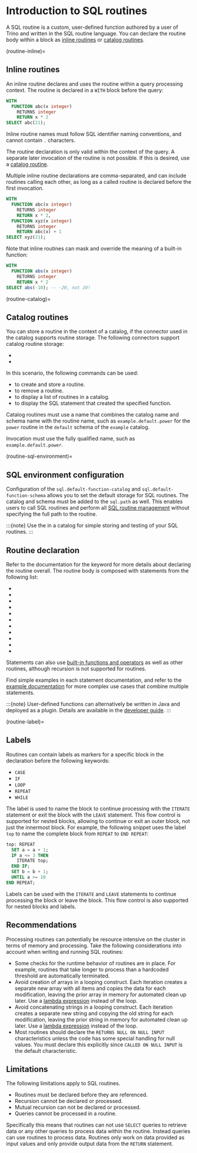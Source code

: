 # Introduction to SQL routines

A SQL routine is a custom, user-defined function authored by a user of Trino and
written in the SQL routine language. You can declare the routine body within a
[](/routines/function) block as [inline routines](routine-inline) or [catalog
routines](routine-catalog).

(routine-inline)=
## Inline routines

An inline routine declares and uses the routine within a query processing
context. The routine is declared in a `WITH` block before the query:

```sql
WITH
  FUNCTION abc(x integer)
    RETURNS integer
    RETURN x * 2
SELECT abc(21);
```

Inline routine names must follow SQL identifier naming conventions, and cannot
contain `.` characters.

The routine declaration is only valid within the context of the query. A
separate later invocation of the routine is not possible. If this is desired,
use a [catalog routine](routine-catalog).

Multiple inline routine declarations are comma-separated, and can include
routines calling each other, as long as a called routine is declared before
the first invocation.

```sql
WITH
  FUNCTION abc(x integer)
    RETURNS integer
    RETURN x * 2,
  FUNCTION xyz(x integer)
    RETURNS integer
    RETURN abc(x) + 1
SELECT xyz(21);
```

Note that inline routines can mask and override the meaning of a built-in function:

```sql
WITH
  FUNCTION abs(x integer)
    RETURNS integer
    RETURN x * 2
SELECT abs(-10); -- -20, not 10!
```

(routine-catalog)=
## Catalog routines

You can store a routine in the context of a catalog, if the connector used in
the catalog supports routine storage. The following connectors support catalog
routine storage:

* [](/connector/hive)
* [](/connector/memory)

In this scenario, the following commands can be used:

* [](/sql/create-function) to create and store a routine.
* [](/sql/drop-function) to remove a routine.
* [](/sql/show-functions) to display a list of routines in a catalog.
* [](/sql/show-create-function) to display the SQL statement that created the
  specified function.

Catalog routines must use a name that combines the catalog name and schema name
with the routine name, such as `example.default.power` for the `power` routine
in the `default` schema of the `example` catalog.

Invocation must use the fully qualified name, such as `example.default.power`.

(routine-sql-environment)=
## SQL environment configuration

Configuration of the `sql.default-function-catalog` and
`sql.default-function-schema` [](/admin/properties-sql-environment) allows you
to set the default storage for SQL routines. The catalog and schema must be
added to the `sql.path` as well. This enables users to call SQL routines and
perform all [SQL routine management](sql-routine-management) without specifying
the full path to the routine.

:::{note}
Use the [](/connector/memory) in a catalog for simple storing and
testing of your SQL routines.
:::

## Routine declaration

Refer to the documentation for the [](/routines/function) keyword for more
details about declaring the routine overall. The routine body is composed with
statements from the following list:

* [](/routines/begin)
* [](/routines/case)
* [](/routines/declare)
* [](/routines/if)
* [](/routines/iterate)
* [](/routines/leave)
* [](/routines/loop)
* [](/routines/repeat)
* [](/routines/return)
* [](/routines/set)
* [](/routines/while)

Statements can also use [built-in functions and operators](/functions) as well
as other routines, although recursion is not supported for routines.

Find simple examples in each statement documentation, and refer to the [example
documentation](/routines/examples) for more complex use cases that combine
multiple statements.

:::{note}
User-defined functions can alternatively be written in Java and deployed as a
plugin. Details are available in the [developer guide](/develop/functions).
:::

(routine-label)=
## Labels

Routines can contain labels as markers for a specific block in the declaration
before the following keywords:

* `CASE`
* `IF`
* `LOOP`
* `REPEAT`
* `WHILE`

The label is used to name the block to continue processing with the `ITERATE`
statement or exit the block with the `LEAVE` statement. This flow control is
supported for nested blocks, allowing to continue or exit an outer block, not
just the innermost block. For example, the following snippet uses the label
`top` to name the complete block from `REPEAT` to `END REPEAT`:

```sql
top: REPEAT
  SET a = a + 1;
  IF a <= 3 THEN
    ITERATE top;
  END IF;
  SET b = b + 1;
  UNTIL a >= 10
END REPEAT;
```

Labels can be used with the `ITERATE` and `LEAVE` statements to continue
processing the block or leave the block. This flow control is also supported for
nested blocks and labels.

## Recommendations

Processing routines can potentially be resource intensive on the cluster in
terms of memory and processing. Take the following considerations into account
when writing and running SQL routines:

* Some checks for the runtime behavior of routines are in place. For example,
  routines that take longer to process than a hardcoded threshold are
  automatically terminated.
* Avoid creation of arrays in a looping construct. Each iteration creates a
  separate new array with all items and copies the data for each modification,
  leaving the prior array in memory for automated clean up later. Use a [lambda
  expression](/functions/lambda) instead of the loop.
* Avoid concatenating strings in a looping construct. Each iteration creates a
  separate new string and copying the old string for each modification, leaving
  the prior string in memory for automated clean up later. Use a [lambda
  expression](/functions/lambda) instead of the loop.
* Most routines should declare the `RETURNS NULL ON NULL INPUT` characteristics
  unless the code has some special handling for null values. You must declare
  this explicitly since `CALLED ON NULL INPUT` is the default characteristic.

## Limitations

The following limitations apply to SQL routines.

* Routines must be declared before they are referenced.
* Recursion cannot be declared or processed.
* Mutual recursion can not be declared or processed.
* Queries cannot be processed in a routine.

Specifically this means that routines can not use `SELECT` queries to retrieve
data or any other queries to process data within the routine. Instead queries
can use routines to process data. Routines only work on data provided as input
values and only provide output data from the `RETURN` statement.
